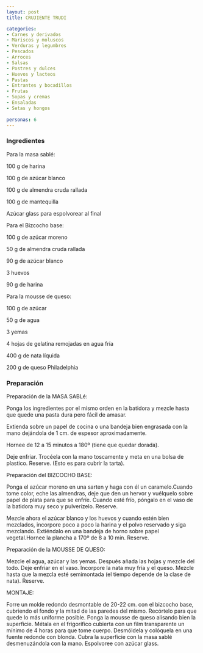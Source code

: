 ```yaml
---
layout: post
title: CRUJIENTE TRUDI

categories:
- Carnes y derivados
- Mariscos y moluscos
- Verduras y legumbres
- Pescados
- Arroces
- Salsas
- Postres y dulces
- Huevos y lacteos
- Pastas
- Entrantes y bocadillos
- Frutas
- Sopas y cremas
- Ensaladas
- Setas y hongos
 
personas: 6 
---
```


<h3>Ingredientes</h3>
Para la masa sablé:

100 g de harina

100 g de azúcar blanco

100 g de almendra cruda rallada

100 g de mantequilla

Azúcar glass para espolvorear al final

Para el Bizcocho base:

100 g de azúcar moreno

50 g de almendra cruda rallada

90 g de azúcar blanco

3 huevos

90 g de harina

Para la mousse de queso:

100 g de azúcar

50 g de agua

3 yemas

4 hojas de gelatina remojadas en agua fría

400 g de nata líquida

200 g de queso Philadelphia

<h3>Preparación</h3>
Preparación de la MASA SABLé:

Ponga los ingredientes por el mismo orden en la batidora y mezcle hasta que quede una pasta dura pero fácil de amasar.

Extienda sobre un papel de cocina o una bandeja bien engrasada con la mano dejándola de 1 cm. de espesor aproximadamente.

Hornee de 12 a 15 minutos a 180&ordm; (tiene que quedar dorada).

Deje enfriar. Trocéela con la mano toscamente y meta en una bolsa de plastico. Reserve. (Esto es para cubrir la tarta).

Preparación del BIZCOCHO BASE:

Ponga el azúcar moreno en una sarten y haga con él un caramelo.Cuando tome color, eche las almendras, deje que den un hervor y vuélquelo sobre papel de plata para que se enfríe. Cuando esté frío, póngalo en el vaso de la batidora muy seco y pulverízelo. Reserve.

Mezcle ahora el azúcar blanco y los huevos y cuando estén bien mezclados, incorpore poco a poco la harina y el polvo reservado y siga mezclando. Extiéndalo en una bandeja de horno sobre papel vegetal.Hornee la plancha a 170&ordm; de 8 a 10 min. Reserve.

Preparación de la MOUSSE DE QUESO:

Mezcle el agua, azúcar y las yemas. Después añada las hojas y mezcle del todo. Deje enfriar en el vaso. Incorpore la nata muy fría y el queso. Mezcle hasta que la mezcla esté semimontada (el tiempo depende de la clase de nata). Reserve.

MONTAJE:

Forre un molde redondo desmontable de 20-22 cm. con el bizcocho base, cubriendo el fondo y la mitad de las paredes del mismo. Recórtelo para que quede lo más uniforme posible. Ponga la mousse de queso alisando bien la superficie. Métala en el frigorífico cubierta con un film transparente un mínimo de 4 horas para que tome cuerpo. Desmóldela y colóquela en una fuente redonde con blonda. Cubra la superficie con la masa sablé desmenuzándola con la mano. Espolvoree con azúcar glass.

